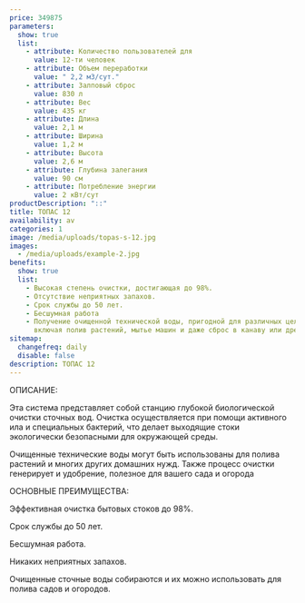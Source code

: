 ```yaml
---
price: 349875
parameters:
  show: true
  list:
    - attribute: Количество пользователей для
      value: 12-ти человек
    - attribute: Объем переработки
      value: " 2,2 м3/сут."
    - attribute: Залповый сброс
      value: 830 л
    - attribute: Вес
      value: 435 кг
    - attribute: Длина
      value: 2,1 м
    - attribute: Ширина
      value: 1,2 м
    - attribute: Высота
      value: 2,6 м
    - attribute: Глубина залегания
      value: 90 см
    - attribute: Потреблeние энергии
      value: 2 кВт/сут
productDescription: "::"
title: ТОПАС 12
availability: av
categories: 1
image: /media/uploads/topas-s-12.jpg
images:
  - /media/uploads/example-2.jpg
benefits:
  show: true
  list:
    - Высокая степень очистки, достигающая до 98%.
    - Отсутствие неприятных запахов.
    - Срок службы до 50 лет.
    - Бесшумная работа
    - Получение очищенной технической воды, пригодной для различных целей,
      включая полив растений, мытье машин и даже сброс в канаву или дренаж..
sitemap:
  changefreq: daily
  disable: false
description: ТОПАС 12
---
```

ОПИСАНИЕ:

Эта система представляет собой станцию глубокой биологической очистки сточных вод. Очистка осуществляется при помощи активного ила и специальных бактерий, что делает выходящие стоки экологически безопасными для окружающей среды.

Очищенные технические воды могут быть использованы для полива растений и многих других домашних нужд. Также процесс очистки генерирует и удобрение, полезное для вашего сада и огорода

ОСНОВНЫЕ ПРЕИМУЩЕСТВА:

Эффективная очистка бытовых стоков до 98%.

Срок службы до 50 лет.

Бесшумная работа.

Никаких неприятных запахов.

Очищенные сточные воды собираются и их можно использовать для полива садов и огородов.
